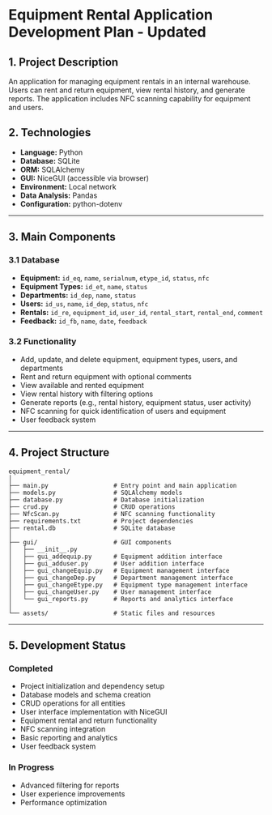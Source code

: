 # Equipment Rental Application Development Plan - Updated

## 1. Project Description
An application for managing equipment rentals in an internal warehouse. Users can rent and return equipment, view rental history, and generate reports. The application includes NFC scanning capability for equipment and users.

## 2. Technologies
- **Language:** Python
- **Database:** SQLite
- **ORM:** SQLAlchemy
- **GUI:** NiceGUI (accessible via browser)
- **Environment:** Local network
- **Data Analysis:** Pandas
- **Configuration:** python-dotenv

---

## 3. Main Components

### 3.1 Database
- **Equipment:** `id_eq`, `name`, `serialnum`, `etype_id`, `status`, `nfc`
- **Equipment Types:** `id_et`, `name`, `status`
- **Departments:** `id_dep`, `name`, `status`
- **Users:** `id_us`, `name`, `id_dep`, `status`, `nfc`
- **Rentals:** `id_re`, `equipment_id`, `user_id`, `rental_start`, `rental_end`, `comment`
- **Feedback:** `id_fb`, `name`, `date`, `feedback`

### 3.2 Functionality
- Add, update, and delete equipment, equipment types, users, and departments
- Rent and return equipment with optional comments
- View available and rented equipment
- View rental history with filtering options
- Generate reports (e.g., rental history, equipment status, user activity)
- NFC scanning for quick identification of users and equipment
- User feedback system

---

## 4. Project Structure
```
equipment_rental/
│
├── main.py                  # Entry point and main application
├── models.py                # SQLAlchemy models
├── database.py              # Database initialization
├── crud.py                  # CRUD operations
├── NfcScan.py               # NFC scanning functionality
├── requirements.txt         # Project dependencies
├── rental.db                # SQLite database
│
├── gui/                     # GUI components
│   ├── __init__.py
│   ├── gui_addequip.py      # Equipment addition interface
│   ├── gui_adduser.py       # User addition interface
│   ├── gui_changeEquip.py   # Equipment management interface
│   ├── gui_changeDep.py     # Department management interface
│   ├── gui_changeEtype.py   # Equipment type management interface
│   ├── gui_changeUser.py    # User management interface
│   └── gui_reports.py       # Reports and analytics interface
│
└── assets/                  # Static files and resources
```

---

## 5. Development Status

### Completed
- Project initialization and dependency setup
- Database models and schema creation
- CRUD operations for all entities
- User interface implementation with NiceGUI
- Equipment rental and return functionality
- NFC scanning integration
- Basic reporting and analytics
- User feedback system

### In Progress
- Advanced filtering for reports
- User experience improvements
- Performance optimization